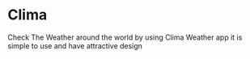 # Clima
Check The Weather around the world by using Clima Weather app
it is simple to use and have attractive design
